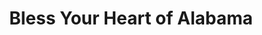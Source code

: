 ---
title: "Bless Your Heart of Alabama"
url: /eclectic/bless-your-heart-of-alabama/
shop: furniture
---